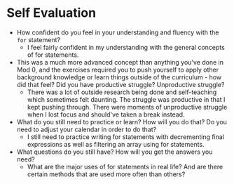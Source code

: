 # Self Evaluation

- How confident do you feel in your understanding and fluency with the `for` statement?
    - I feel fairly confident in my understanding with the general concepts of for statements. 
- This was a much more advanced concept than anything you've done in Mod 0, and the exercises required you to push yourself to apply other background knowledge or learn things outside of the curriculum - how did that feel? Did you have productive struggle? Unproductive struggle?
    - There was a lot of outside research being done and self-teaching which sometimes felt daunting. The struggle was productive in that I kept pushing through. There were moments of unproductive struggle when I lost focus and should've taken a break instead. 
- What do you still need to practice or learn? How will you do that? Do you need to adjust your calendar in order to do that?
    - I still need to practice writing for statements with decrementing final expressions as well as filtering an array using for statements. 
- What questions do you still have? How will you get the answers you need?
    - What are the major uses of for statements in real life? And are there certain methods that are used more often than others? 